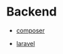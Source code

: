 Backend
===

- [composer](https://getcomposer.org/download/)

- [laravel](https://laravel.com/docs/5.4/installation)
